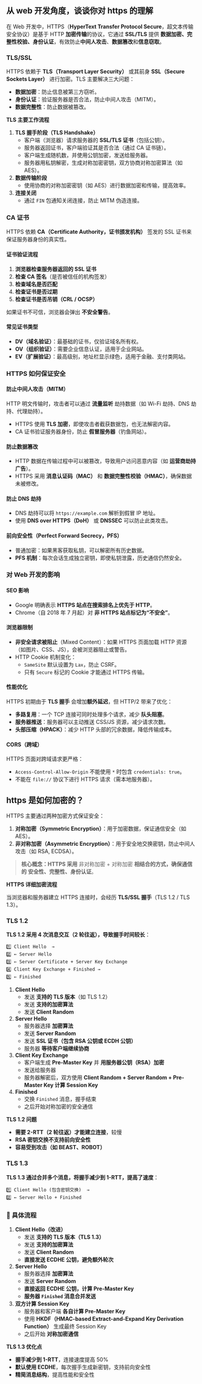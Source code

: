 ## 从 web 开发角度，谈谈你对 https 的理解



在 Web 开发中，HTTPS（**HyperText Transfer Protocol Secure**，超文本传输安全协议）是基于 HTTP **加密传输**的协议，它通过 **SSL/TLS** 提供 **数据加密、完整性校验、身份认证**，有效防止**中间人攻击**、**数据篡改**和**信息窃取**。

### TLS/SSL

HTTPS 依赖于 **TLS（Transport Layer Security）** 或其前身 **SSL（Secure Sockets Layer）** 进行加密。TLS 主要解决三大问题：

- **数据加密**：防止信息被第三方窃听。
- **身份认证**：验证服务器是否合法，防止中间人攻击（MITM）。
- **数据完整性**：防止数据被篡改。

**TLS 主要工作流程**

1. **TLS 握手阶段（TLS Handshake）**
   - 客户端（浏览器）请求服务器的 **SSL/TLS 证书**（包括公钥）。
   - 服务器返回证书，客户端验证其是否合法（通过 CA 证书链）。
   - 客户端生成随机数，并使用公钥加密，发送给服务器。
   - 服务器用私钥解密，生成对称加密密钥，双方协商对称加密算法（如 AES）。
2. **数据传输阶段**
   - 使用协商的对称加密密钥（如 AES）进行数据加密和传输，提高效率。
3. **连接关闭**
   - 通过 `FIN` 包通知关闭连接，防止 MITM 伪造连接。

### **CA 证书**

HTTPS 依赖 **CA（Certificate Authority，证书颁发机构）** 签发的 SSL 证书来保证服务器身份的真实性。

#### **证书验证流程**

1. **浏览器检查服务器返回的 SSL 证书**
2. **检查 CA 签名**（是否被信任的机构签发）
3. **检查域名是否匹配**
4. **检查证书是否过期**
5. **检查证书是否吊销（CRL / OCSP）**

如果证书不可信，浏览器会弹出 **不安全警告**。

#### **常见证书类型**

- **DV（域名验证）**：最基础的证书，仅验证域名所有权。
- **OV（组织验证）**：需要企业信息认证，适用于企业网站。
- **EV（扩展验证）**：最高级别，地址栏显示绿色，适用于金融、支付类网站。

### **HTTPS 如何保证安全**

#### **防止中间人攻击（MITM）**

HTTP 明文传输时，攻击者可以通过 **流量监听** 劫持数据（如 Wi-Fi 劫持、DNS 劫持、代理劫持）。

- HTTPS 使用 **TLS 加密**，即使攻击者截获数据包，也无法解密内容。
- CA 证书验证服务器身份，防止 **假冒服务器**（钓鱼网站）。

#### **防止数据篡改**

- HTTP 数据在传输过程中可以被篡改，导致用户访问恶意内容（如 **运营商劫持广告**）。
- HTTPS 采用 **消息认证码（MAC）** 和 **数据完整性校验（HMAC）**，确保数据未被修改。

#### **防止 DNS 劫持**

- DNS 劫持可以将 `https://example.com` 解析到假冒 IP 地址。
- 使用 **DNS over HTTPS（DoH）** 或 **DNSSEC** 可以防止此类攻击。

#### **前向安全性（Perfect Forward Secrecy，PFS）**

- 普通加密：如果黑客获取私钥，可以解密所有历史数据。
- **PFS 机制**：每次会话生成独立密钥，即使私钥泄露，历史通信仍然安全。

### **对 Web 开发的影响**

#### **SEO 影响**

- Google 明确表示 **HTTPS 站点在搜索排名上优先于 HTTP**。
- Chrome（自 2018 年 7 月起）对 **非 HTTPS 站点标记为“不安全”**。

#### **浏览器限制**

- **非安全请求被阻止**（Mixed Content）：如果 HTTPS 页面加载 HTTP 资源（如图片、CSS、JS），会被浏览器阻止或警告。
- HTTP Cookie 机制变化：
  - `SameSite` 默认设置为 `Lax`，防止 CSRF。
  - 只有 `Secure` 标记的 Cookie 才能通过 HTTPS 传输。

#### **性能优化**

HTTPS 初期由于 **TLS 握手** 会增加**额外延迟**，但 HTTP/2 带来了优化：

- **多路复用**：一个 TCP 连接可同时处理多个请求，减少 **队头阻塞**。
- **服务器推送**：服务器可以主动推送 CSS/JS 资源，减少请求次数。
- **头部压缩（HPACK）**：减少 HTTP 头部的冗余数据，降低传输成本。

#### **CORS（跨域）**

HTTPS 页面对跨域请求更严格：

- `Access-Control-Allow-Origin` 不能使用 `*` 时包含 `credentials: true`。
- 不能在 `file://` 协议下进行 HTTPS 请求（需本地服务器）。

## https 是如何加密的？

HTTPS 主要通过两种加密方式保证安全：

1. **对称加密（Symmetric Encryption）**：用于加密数据，保证通信安全（如 AES）。
2. **非对称加密（Asymmetric Encryption）**：用于安全地交换密钥，防止中间人攻击（如 RSA, ECDSA）。

> **核心概念：HTTPS 采用** 非对称加密 + 对称加密 **相结合的方式，确保通信的** **安全性、完整性、身份认证**。

**HTTPS 详细加密流程**

当浏览器和服务器建立 HTTPS 连接时，会经历 **TLS/SSL 握手**（TLS 1.2 / TLS 1.3）。

### TLS 1.2

**TLS 1.2 采用 4 次消息交互（2 轮往返），导致握手时间较长**：

```text
1️⃣ Client Hello  →  
2️⃣ ← Server Hello  
3️⃣ ← Server Certificate + Server Key Exchange  
4️⃣ Client Key Exchange + Finished →  
5️⃣ ← Finished  
```

1. **Client Hello**
   - 发送 **支持的 TLS 版本**（如 TLS 1.2）
   - 发送 **支持的加密算法**
   - 发送 **Client Random**
2. **Server Hello**
   - 服务器选择 **加密算法**
   - 发送 **Server Random**
   - 发送 **SSL 证书（包含 RSA 公钥或 ECDH 公钥）**
   - 服务器 **等待客户端继续协商**
3. **Client Key Exchange**
   - 客户端生成 **Pre-Master Key** 并 **用服务器公钥（RSA）加密**
   - 发送给服务器
   - 服务器解密后，双方使用 **Client Random + Server Random + Pre-Master Key 计算 Session Key**
4. **Finished**
   - 交换 `Finished` 消息，握手结束
   - 之后开始对称加密的安全通信

**TLS 1.2 问题**

+ **需要 2-RTT（2 轮往返）才能建立连接**，较慢
+ **RSA 密钥交换不支持前向安全性**
+ **容易受到攻击（如 BEAST、ROBOT）**

### TLS 1.3

**TLS 1.3 通过合并多个消息，将握手减少到 1-RTT，提高了速度**：

```plaintext
1️⃣ Client Hello (包含密钥交换)  →  
2️⃣ ← Server Hello + Finished  
```

### **📌 具体流程**

1. **Client Hello（改进）**
   - 发送 **支持的 TLS 版本（TLS 1.3）**
   - 发送 **支持的加密算法**
   - 发送 **Client Random**
   - **直接发送 ECDHE 公钥，避免额外轮次**
2. **Server Hello**
   - 服务器选择 **加密算法**
   - 发送 **Server Random**
   - **直接返回 ECDHE 公钥，计算 Pre-Master Key**
   - **服务器 `Finished` 消息合并发送**
3. **双方计算 Session Key**
   - 服务器和客户端 **各自计算 Pre-Master Key**
   - 使用 **HKDF（HMAC-based Extract-and-Expand Key Derivation Function）** 生成最终 Session Key
   - 之后开始 **对称加密通信**

**TLS 1.3 优化点**

- **握手减少到 1-RTT**，连接速度提高 50%
- **默认使用 ECDHE**，每次握手生成新密钥，支持前向安全性
- **精简消息结构**，提高性能和安全性
